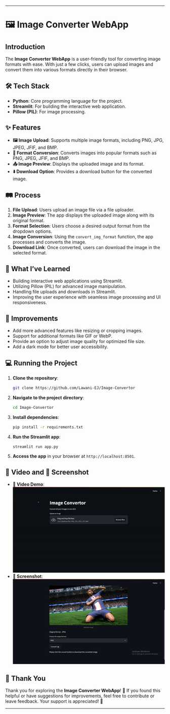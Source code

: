 
---

# 🖼️ Image Converter WebApp  

## Introduction  
The **Image Converter WebApp** is a user-friendly tool for converting image formats with ease. With just a few clicks, users can upload images and convert them into various formats directly in their browser.  

## 🛠️ Tech Stack  
- **Python**: Core programming language for the project.  
- **Streamlit**: For building the interactive web application.  
- **Pillow (PIL)**: For image processing.  

## ✨ Features  
- **🖼️ Image Upload**: Supports multiple image formats, including PNG, JPG, JPEG, JFIF, and BMP.  
- **🔄 Format Conversion**: Converts images into popular formats such as PNG, JPEG, JFIF, and BMP.  
- **📤 Image Preview**: Displays the uploaded image and its format.  
- **⬇️ Download Option**: Provides a download button for the converted image.  

## 🛤️ Process  
1. **File Upload**: Users upload an image file via a file uploader.  
2. **Image Preview**: The app displays the uploaded image along with its original format.  
3. **Format Selection**: Users choose a desired output format from the dropdown options.  
4. **Image Conversion**: Using the `convert_img_format` function, the app processes and converts the image.  
5. **Download Link**: Once converted, users can download the image in the selected format.  

## 🌱 What I’ve Learned  
- Building interactive web applications using Streamlit.  
- Utilizing Pillow (PIL) for advanced image manipulation.  
- Handling file uploads and downloads in Streamlit.  
- Improving the user experience with seamless image processing and UI responsiveness.  

## 🚀 Improvements  
- Add more advanced features like resizing or cropping images.  
- Support for additional formats like GIF or WebP.  
- Provide an option to adjust image quality for optimized file size.  
- Add a dark mode for better user accessibility.  

## 💻 Running the Project  
1. **Clone the repository**:  
   ```bash  
   git clone https://github.com/Lawani-EJ/Image-Convertor  
   ```  
2. **Navigate to the project directory**:  
   ```bash  
   cd Image-Convertor  
   ```  
3. **Install dependencies**:  
   ```bash  
   pip install -r requirements.txt  
   ```  
4. **Run the Streamlit app**:  
   ```bash  
   streamlit run app.py  
   ```  
5. **Access the app** in your browser at `http://localhost:8501`.  

## 🎥 Video and 📸 Screenshot  
- **🎥 Video Demo**:  
  ![Video Demo of Image Converter](./assets/ImageConvrtr-Opera2024-11-2712-18-49-ezgif.com-video-to-gif-converter.gif)  
- **📸 Screenshot**:  
  ![Screenshot of Image Converter](./assets/Screenshot%20(173).png)  

## 🙏 Thank You  
Thank you for exploring the **Image Converter WebApp**! 💖 If you found this helpful or have suggestions for improvements, feel free to contribute or leave feedback. Your support is appreciated! 🚀  

---  
